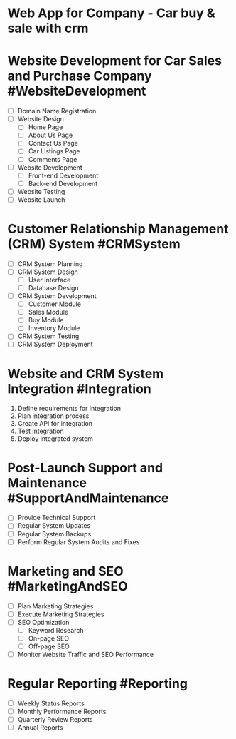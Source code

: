 # Web App for Company - Car buy & sale with crm

# Website Development for Car Sales and Purchase Company #WebsiteDevelopment

- [ ] Domain Name Registration
- [ ] Website Design
  - [ ] Home Page
  - [ ] About Us Page
  - [ ] Contact Us Page
  - [ ] Car Listings Page
  - [ ] Comments Page
- [ ] Website Development
  - [ ] Front-end Development
  - [ ] Back-end Development
- [ ] Website Testing
- [ ] Website Launch

# Customer Relationship Management (CRM) System #CRMSystem

- [ ] CRM System Planning
- [ ] CRM System Design
  - [ ] User Interface
  - [ ] Database Design
- [ ] CRM System Development
  - [ ] Customer Module
  - [ ] Sales Module
  - [ ] Buy Module
  - [ ] Inventory Module
- [ ] CRM System Testing
- [ ] CRM System Deployment

# Website and CRM System Integration #Integration

1. Define requirements for integration
2. Plan integration process
3. Create API for integration
4. Test integration
5. Deploy integrated system

# Post-Launch Support and Maintenance #SupportAndMaintenance

- [ ] Provide Technical Support
- [ ] Regular System Updates
- [ ] Regular System Backups
- [ ] Perform Regular System Audits and Fixes

# Marketing and SEO #MarketingAndSEO

- [ ] Plan Marketing Strategies
- [ ] Execute Marketing Strategies
- [ ] SEO Optimization
  - [ ] Keyword Research
  - [ ] On-page SEO
  - [ ] Off-page SEO
- [ ] Monitor Website Traffic and SEO Performance

# Regular Reporting #Reporting

- [ ] Weekly Status Reports
- [ ] Monthly Performance Reports
- [ ] Quarterly Review Reports
- [ ] Annual Reports
